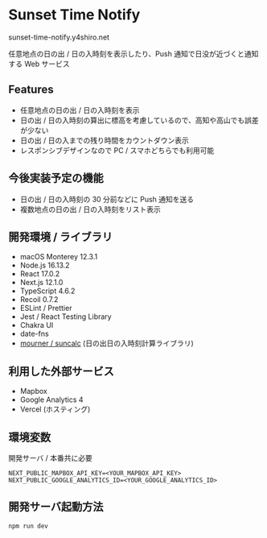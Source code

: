 # Sunset Time Notify

sunset-time-notify.y4shiro.net

任意地点の日の出 / 日の入時刻を表示したり、Push 通知で日没が近づくと通知する Web サービス

## Features

- 任意地点の日の出 / 日の入時刻を表示
- 日の出 / 日の入時刻の算出に標高を考慮しているので、高知や高山でも誤差が少ない
- 日の出 / 日の入までの残り時間をカウントダウン表示
- レスポンシブデザインなので PC / スマホどちらでも利用可能

## 今後実装予定の機能

- 日の出 / 日の入時刻の 30 分前などに Push 通知を送る
- 複数地点の日の出 / 日の入時刻をリスト表示

## 開発環境 / ライブラリ

- macOS Monterey 12.3.1
- Node.js 16.13.2
- React 17.0.2
- Next.js 12.1.0
- TypeScript 4.6.2
- Recoil 0.7.2
- ESLint / Prettier
- Jest / React Testing Library
- Chakra UI
- date-fns
- [mourner / suncalc](https://github.com/mourner/suncalc) (日の出日の入時刻計算ライブラリ)

## 利用した外部サービス

- Mapbox
- Google Analytics 4
- Vercel (ホスティング)

## 環境変数

開発サーバ / 本番共に必要

```vim
NEXT_PUBLIC_MAPBOX_API_KEY=<YOUR_MAPBOX_API_KEY>
NEXT_PUBLIC_GOOGLE_ANALYTICS_ID=<YOUR_GOOGLE_ANALYTICS_ID>
```

## 開発サーバ起動方法

```bash
npm run dev
```
